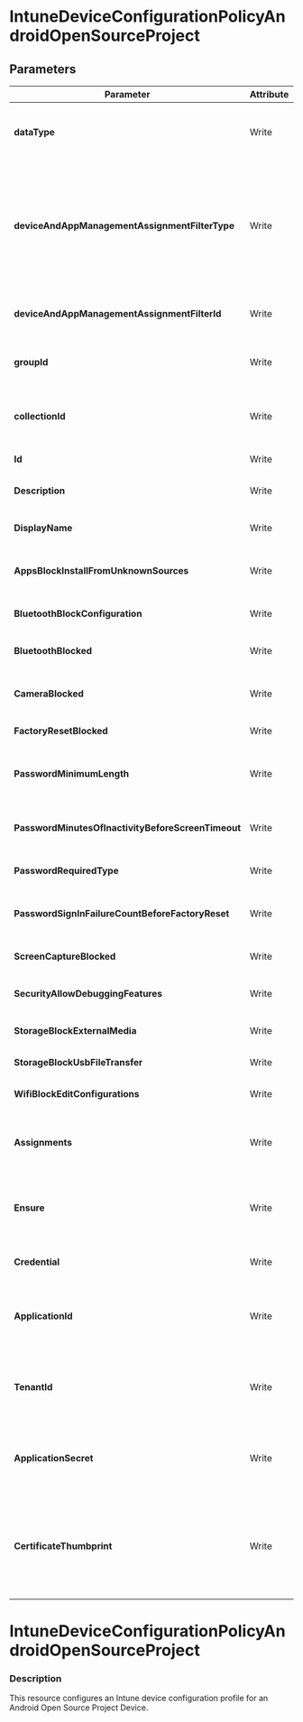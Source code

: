 ﻿# IntuneDeviceConfigurationPolicyAndroidOpenSourceProject

## Parameters

| Parameter | Attribute | DataType | Description | Allowed Values |
| --- | --- | --- | --- | --- |
| **dataType** | Write | String | The type of the target assignment. |#microsoft.graph.groupAssignmentTarget, #microsoft.graph.allLicensedUsersAssignmentTarget, #microsoft.graph.allDevicesAssignmentTarget, #microsoft.graph.exclusionGroupAssignmentTarget, #microsoft.graph.configurationManagerCollectionAssignmentTarget|
| **deviceAndAppManagementAssignmentFilterType** | Write | String | The type of filter of the target assignment i.e. Exclude or Include. Possible values are:none, include, exclude. |none, include, exclude|
| **deviceAndAppManagementAssignmentFilterId** | Write | String | The Id of the filter for the target assignment. ||
| **groupId** | Write | String | The group Id that is the target of the assignment. ||
| **collectionId** | Write | String | The collection Id that is the target of the assignment.(ConfigMgr) ||
| **Id** | Write | String | Id of the Intune policy. ||
| **Description** | Write | String | Description of the Intune policy. ||
| **DisplayName** | Write | String | Display name of the Intune policy. ||
| **AppsBlockInstallFromUnknownSources** | Write | Boolean | Prevent applications from unknown sources. ||
| **BluetoothBlockConfiguration** | Write | Boolean | Prevent bluetooth configuration. ||
| **BluetoothBlocked** | Write | Boolean | Prevents using Bluetooth on devices. ||
| **CameraBlocked** | Write | Boolean | Prevents access to the device camera. ||
| **FactoryResetBlocked** | Write | Boolean | Prevent factory reset. ||
| **PasswordMinimumLength** | Write | UInt32 | Minimum number of characters required for the password. ||
| **PasswordMinutesOfInactivityBeforeScreenTimeout** | Write | UInt32 | Maximum minutes of inactivity until screen locks. ||
| **PasswordRequiredType** | Write | String | Set password complexity. |deviceDefault, required, numeric, numericComplex, alphabetic, alphanumeric, alphanumericWithSymbols, lowSecurityBiometric, customPassword|
| **PasswordSignInFailureCountBeforeFactoryReset** | Write | UInt32 | Number of sign-in failures before wiping device. ||
| **ScreenCaptureBlocked** | Write | Boolean | Prevent screen capture. ||
| **SecurityAllowDebuggingFeatures** | Write | Boolean | Enable debugging features. ||
| **StorageBlockExternalMedia** | Write | Boolean | Prevent external media. ||
| **StorageBlockUsbFileTransfer** | Write | Boolean | Prevent USB file transfer. ||
| **WifiBlockEditConfigurations** | Write | Boolean | Prevent Wifi configuration edit. ||
| **Assignments** | Write | InstanceArray[] | Represents the assignment to the Intune policy. ||
| **Ensure** | Write | String | Present ensures the policy exists, absent ensures it is removed. |Present, Absent|
| **Credential** | Write | PSCredential | Credentials of the Intune Admin ||
| **ApplicationId** | Write | String | Id of the Azure Active Directory application to authenticate with. ||
| **TenantId** | Write | String | Id of the Azure Active Directory tenant used for authentication. ||
| **ApplicationSecret** | Write | String | Secret of the Azure Active Directory tenant used for authentication. ||
| **CertificateThumbprint** | Write | String | Thumbprint of the Azure Active Directory application's authentication certificate to use for authentication. ||

# IntuneDeviceConfigurationPolicyAndroidOpenSourceProject

### Description

This resource configures an Intune device configuration profile for an Android Open Source Project Device.


